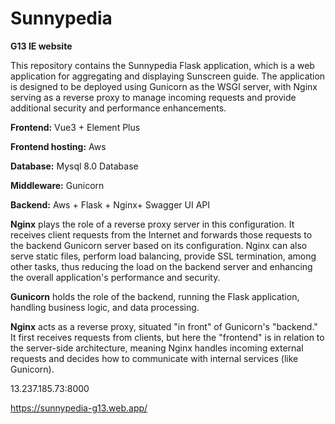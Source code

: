 # Sunnypedia
**G13 IE website**

This repository contains the Sunnypedia Flask application, which is a web application for aggregating and displaying Sunscreen guide. The application is designed to be deployed using Gunicorn as the WSGI server, with Nginx serving as a reverse proxy to manage incoming requests and provide additional security and performance enhancements.


**Frontend:** Vue3 + Element Plus

**Frontend hosting:** Aws

**Database:** Mysql 8.0 Database 

**Middleware:** Gunicorn

**Backend:** Aws + Flask  + Nginx+ Swagger UI API


**Nginx** plays the role of a reverse proxy server in this configuration. It receives client requests from the Internet and forwards those requests to the backend Gunicorn server based on its configuration. Nginx can also serve static files, perform load balancing, provide SSL termination, among other tasks, thus reducing the load on the backend server and enhancing the overall application's performance and security.


**Gunicorn** holds the role of the backend, running the Flask application, handling business logic, and data processing.

**Nginx** acts as a reverse proxy, situated "in front" of Gunicorn's "backend." It first receives requests from clients, but here the "frontend" is in relation to the server-side architecture, meaning Nginx handles incoming external requests and decides how to communicate with internal services (like Gunicorn).

13.237.185.73:8000

https://sunnypedia-g13.web.app/



